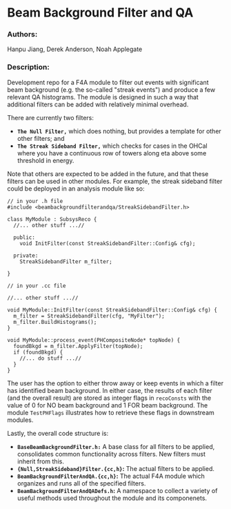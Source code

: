 # Beam Background Filter and QA

### Authors:
Hanpu Jiang, Derek Anderson, Noah Applegate

### Description:
Development repo for a F4A module to filter out events with significant beam
background (e.g. the so-called "streak events") and produce a few relevant 
QA histograms. The module is designed in such a way that additional filters
can be added with relatively minimal overhead.

There are currently two filters:

  - **`The Null Filter,`** which does nothing, but provides a template
    for other other filters; and
  - **`The Streak Sideband Filter,`** which checks for cases in the
    OHCal where you have a continuous row of towers along eta above
    some threshold in energy.

Note that others are expected to be added in the future, and that these
filters can be used in other modules. For example, the streak sideband
filter could be deployed in an analysis module like so:

```
// in your .h file
#include <beambackgroundfilterandqa/StreakSidebandFilter.h>

class MyModule : SubsysReco {
  //... other stuff ...//

  public:
    void InitFilter(const StreakSidebandFilter::Config& cfg);

  private:
    StreakSidebandFilter m_filter;

}

// in your .cc file

//... other stuff ...//

void MyModule::InitFilter(const StreakSidebandFilter::Config& cfg) {
  m_filter = StreakSidebandFilter(cfg, "MyFilter");
  m_filter.BuildHistograms();
}

void MyModule::process_event(PHCompositeNode* topNode) {
  foundBkgd = m_filter.ApplyFilter(topNode);
  if (foundBkgd) {
    //... do stuff ...//
  }
}
```

The user has the option to either throw away or keep events in which
a filter has identified beam background. In either case, the results
of each filter (and the overall result) are stored as integer flags in
`recoConsts` with the value of 0 for NO beam background and 1 FOR
beam background. The module `TestPHFlags` illustrates how to
retrieve these flags in downstream modules.


Lastly, the overall code structure is:

  - **`BaseBeamBackgroundFilter.h:`** A base class for all filters to
    be applied, consolidates common functionality across filters. New
    filters must inherit from this.
  - **`{Null,StreakSideband}Filter.{cc,h}`:** The actual filters to
    be applied.
  - **`BeamBackgroundFilterAndQA.{cc,h}`:** The actual F4A module
    which organizes and runs all of the specified filters.
  - **`BeamBackgroundFilterAndQADefs.h`:** A namespace to collect
    a variety of useful methods used throughout the module and its
    componenets.


